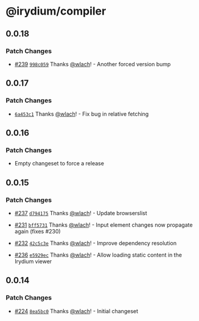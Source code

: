 # @irydium/compiler

## 0.0.18

### Patch Changes

- [#239](https://github.com/irydium/irydium/pull/239) [`998c059`](https://github.com/irydium/irydium/commit/998c0592150bebc3299a1c9b6c9f642578c9573e) Thanks [@wlach](https://github.com/wlach)! - Another forced version bump

## 0.0.17

### Patch Changes

- [`6a453c1`](https://github.com/irydium/irydium/commit/6a453c18d9a2797c82039d6a6837490d12b6f846) Thanks [@wlach](https://github.com/wlach)! - Fix bug in relative fetching

## 0.0.16

### Patch Changes

- Empty changeset to force a release

## 0.0.15

### Patch Changes

- [#237](https://github.com/irydium/irydium/pull/237) [`d794175`](https://github.com/irydium/irydium/commit/d794175e17d2a17df31b5d5ff7e8a397972d58d7) Thanks [@wlach](https://github.com/wlach)! - Update browserslist

* [#231](https://github.com/irydium/irydium/pull/231) [`bff5731`](https://github.com/irydium/irydium/commit/bff5731914908a064e1a535ee91bb2018b8db495) Thanks [@wlach](https://github.com/wlach)! - Input element changes now propagate again (fixes #230)

- [#232](https://github.com/irydium/irydium/pull/232) [`42c5c3e`](https://github.com/irydium/irydium/commit/42c5c3e18ff1c39d1deeed4aa4a7cc91d96e6424) Thanks [@wlach](https://github.com/wlach)! - Improve dependency resolution

* [#236](https://github.com/irydium/irydium/pull/236) [`e5929ec`](https://github.com/irydium/irydium/commit/e5929ec9565a371f7d80b09c57f34832c1a9ba80) Thanks [@wlach](https://github.com/wlach)! - Allow loading static content in the Irydium viewer

## 0.0.14

### Patch Changes

- [#224](https://github.com/irydium/irydium/pull/224) [`8ea5bc0`](https://github.com/irydium/irydium/commit/8ea5bc0e29b8151aa5aad1514b400a347320d9a3) Thanks [@wlach](https://github.com/wlach)! - Initial changeset
